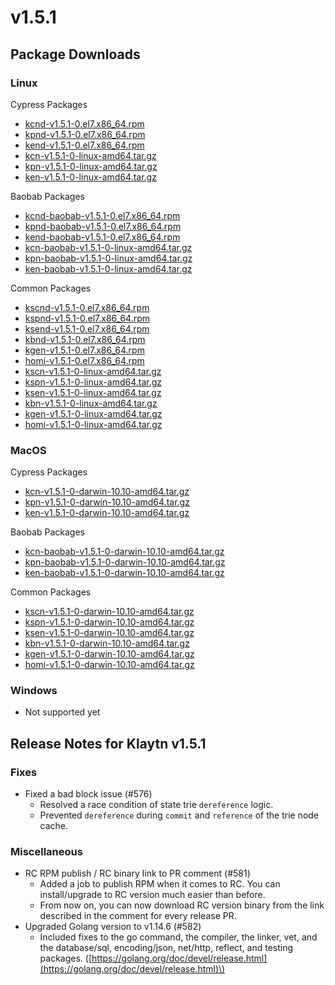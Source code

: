 # v1.5.1

## Package Downloads <a id="package-downloads"></a>

### Linux <a id="linux"></a>

Cypress Packages

* [kcnd-v1.5.1-0.el7.x86\_64.rpm](http://packages.klaytn.net/klaytn/v1.5.1/kcnd-v1.5.1-0.el7.x86_64.rpm)
* [kpnd-v1.5.1-0.el7.x86\_64.rpm](http://packages.klaytn.net/klaytn/v1.5.1/kpnd-v1.5.1-0.el7.x86_64.rpm)
* [kend-v1.5.1-0.el7.x86\_64.rpm](http://packages.klaytn.net/klaytn/v1.5.1/kend-v1.5.1-0.el7.x86_64.rpm)
* [kcn-v1.5.1-0-linux-amd64.tar.gz](http://packages.klaytn.net/klaytn/v1.5.1/kcn-v1.5.1-0-linux-amd64.tar.gz)
* [kpn-v1.5.1-0-linux-amd64.tar.gz](http://packages.klaytn.net/klaytn/v1.5.1/kpn-v1.5.1-0-linux-amd64.tar.gz)
* [ken-v1.5.1-0-linux-amd64.tar.gz](http://packages.klaytn.net/klaytn/v1.5.1/ken-v1.5.1-0-linux-amd64.tar.gz)

Baobab Packages

* [kcnd-baobab-v1.5.1-0.el7.x86\_64.rpm](http://packages.klaytn.net/klaytn/v1.5.1/kcnd-baobab-v1.5.1-0.el7.x86_64.rpm)
* [kpnd-baobab-v1.5.1-0.el7.x86\_64.rpm](http://packages.klaytn.net/klaytn/v1.5.1/kpnd-baobab-v1.5.1-0.el7.x86_64.rpm)
* [kend-baobab-v1.5.1-0.el7.x86\_64.rpm](http://packages.klaytn.net/klaytn/v1.5.1/kend-baobab-v1.5.1-0.el7.x86_64.rpm)
* [kcn-baobab-v1.5.1-0-linux-amd64.tar.gz](http://packages.klaytn.net/klaytn/v1.5.1/kcn-baobab-v1.5.1-0-linux-amd64.tar.gz)
* [kpn-baobab-v1.5.1-0-linux-amd64.tar.gz](http://packages.klaytn.net/klaytn/v1.5.1/kpn-baobab-v1.5.1-0-linux-amd64.tar.gz)
* [ken-baobab-v1.5.1-0-linux-amd64.tar.gz](http://packages.klaytn.net/klaytn/v1.5.1/ken-baobab-v1.5.1-0-linux-amd64.tar.gz)

Common Packages

* [kscnd-v1.5.1-0.el7.x86\_64.rpm](http://packages.klaytn.net/klaytn/v1.5.1/kscnd-v1.5.1-0.el7.x86_64.rpm)
* [kspnd-v1.5.1-0.el7.x86\_64.rpm](http://packages.klaytn.net/klaytn/v1.5.1/kspnd-v1.5.1-0.el7.x86_64.rpm)
* [ksend-v1.5.1-0.el7.x86\_64.rpm](http://packages.klaytn.net/klaytn/v1.5.1/ksend-v1.5.1-0.el7.x86_64.rpm)
* [kbnd-v1.5.1-0.el7.x86\_64.rpm](http://packages.klaytn.net/klaytn/v1.5.1/kbnd-v1.5.1-0.el7.x86_64.rpm)
* [kgen-v1.5.1-0.el7.x86\_64.rpm](http://packages.klaytn.net/klaytn/v1.5.1/kgen-v1.5.1-0.el7.x86_64.rpm)
* [homi-v1.5.1-0.el7.x86\_64.rpm](http://packages.klaytn.net/klaytn/v1.5.1/homi-v1.5.1-0.el7.x86_64.rpm)
* [kscn-v1.5.1-0-linux-amd64.tar.gz](http://packages.klaytn.net/klaytn/v1.5.1/kscn-v1.5.1-0-linux-amd64.tar.gz)
* [kspn-v1.5.1-0-linux-amd64.tar.gz](http://packages.klaytn.net/klaytn/v1.5.1/kspn-v1.5.1-0-linux-amd64.tar.gz)
* [ksen-v1.5.1-0-linux-amd64.tar.gz](http://packages.klaytn.net/klaytn/v1.5.1/ksen-v1.5.1-0-linux-amd64.tar.gz)
* [kbn-v1.5.1-0-linux-amd64.tar.gz](http://packages.klaytn.net/klaytn/v1.5.1/kbn-v1.5.1-0-linux-amd64.tar.gz)
* [kgen-v1.5.1-0-linux-amd64.tar.gz](http://packages.klaytn.net/klaytn/v1.5.1/kgen-v1.5.1-0-linux-amd64.tar.gz)
* [homi-v1.5.1-0-linux-amd64.tar.gz](http://packages.klaytn.net/klaytn/v1.5.1/homi-v1.5.1-0-linux-amd64.tar.gz)

### MacOS <a id="macos"></a>

Cypress Packages

* [kcn-v1.5.1-0-darwin-10.10-amd64.tar.gz](http://packages.klaytn.net/klaytn/v1.5.1/kcn-v1.5.1-0-darwin-10.10-amd64.tar.gz)
* [kpn-v1.5.1-0-darwin-10.10-amd64.tar.gz](http://packages.klaytn.net/klaytn/v1.5.1/kpn-v1.5.1-0-darwin-10.10-amd64.tar.gz)
* [ken-v1.5.1-0-darwin-10.10-amd64.tar.gz](http://packages.klaytn.net/klaytn/v1.5.1/ken-v1.5.1-0-darwin-10.10-amd64.tar.gz)

Baobab Packages

* [kcn-baobab-v1.5.1-0-darwin-10.10-amd64.tar.gz](http://packages.klaytn.net/klaytn/v1.5.1/kcn-baobab-v1.5.1-0-darwin-10.10-amd64.tar.gz)
* [kpn-baobab-v1.5.1-0-darwin-10.10-amd64.tar.gz](http://packages.klaytn.net/klaytn/v1.5.1/kpn-baobab-v1.5.1-0-darwin-10.10-amd64.tar.gz)
* [ken-baobab-v1.5.1-0-darwin-10.10-amd64.tar.gz](http://packages.klaytn.net/klaytn/v1.5.1/ken-baobab-v1.5.1-0-darwin-10.10-amd64.tar.gz)

Common Packages

* [kscn-v1.5.1-0-darwin-10.10-amd64.tar.gz](http://packages.klaytn.net/klaytn/v1.5.1/kscn-v1.5.1-0-darwin-10.10-amd64.tar.gz)
* [kspn-v1.5.1-0-darwin-10.10-amd64.tar.gz](http://packages.klaytn.net/klaytn/v1.5.1/kspn-v1.5.1-0-darwin-10.10-amd64.tar.gz)
* [ksen-v1.5.1-0-darwin-10.10-amd64.tar.gz](http://packages.klaytn.net/klaytn/v1.5.1/ksen-v1.5.1-0-darwin-10.10-amd64.tar.gz)
* [kbn-v1.5.1-0-darwin-10.10-amd64.tar.gz](http://packages.klaytn.net/klaytn/v1.5.1/kbn-v1.5.1-0-darwin-10.10-amd64.tar.gz)
* [kgen-v1.5.1-0-darwin-10.10-amd64.tar.gz](http://packages.klaytn.net/klaytn/v1.5.1/kgen-v1.5.1-0-darwin-10.10-amd64.tar.gz)
* [homi-v1.5.1-0-darwin-10.10-amd64.tar.gz](http://packages.klaytn.net/klaytn/v1.5.1/homi-v1.5.1-0-darwin-10.10-amd64.tar.gz)

### Windows <a id="windows"></a>

* Not supported yet

## Release Notes for Klaytn v1.5.1 <a id="release-notes-for-klaytn-v1-5-1"></a>

### Fixes <a id="fixes"></a>

* Fixed a bad block issue \(\#576\)
  * Resolved a race condition of state trie `dereference` logic.
  * Prevented `dereference` during `commit` and `reference` of the trie node cache.  

### Miscellaneous <a id="miscellaneous"></a>

* RC RPM publish / RC binary link to PR comment \(\#581\)
  * Added a job to publish RPM when it comes to RC. You can install/upgrade to RC version much easier than before.
  * From now on, you can now download RC version binary from the link described in the comment for every release PR.
* Upgraded Golang version to v1.14.6 \(\#582\)
  * Included fixes to the go command, the compiler, the linker, vet, and the database/sql, encoding/json, net/http, reflect, and testing packages. \([https://golang.org/doc/devel/release.html](https://golang.org/doc/devel/release.html)\)

